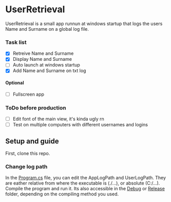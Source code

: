 # UserRetrieval
UserRetrieval is a small app runnun at windows startup that logs the users Name and Surname on a global log file.

### Task list
- [x] Retreive Name and Surname
- [x] Display Name and Surname
- [ ] Auto launch at windows startup
- [x] Add Name and Surname on txt log
#### Optional
- [ ] Fullscreen app

### ToDo before production
- [ ] Edit font of the main view, it's kinda ugly rn
- [ ] Test on multiple computers with different usernames and logins

## Setup and guide
First, clone this repo.
### Change log path
In the [Program.cs](./src/UserRetrieval/UserRetrieval/Program.cs) file, you can edit the AppLogPath and UserLogPath. They are eather relative from where the executable is (./...), or absolute (C:/...).
Compile the program and run it. Its also accessible in the [Debug](./src/UserRetrieval/UserRetrieval/bin/Debug) or [Release](./src/UserRetrieval/UserRetrieval/bin/Release) folder, depending on the compiling method you used. 
